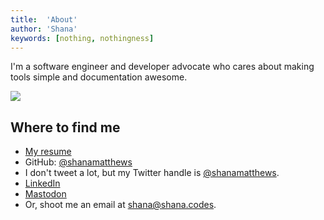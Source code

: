 ```yaml
---
title:  'About'
author: 'Shana'
keywords: [nothing, nothingness]
---
```


I'm a software engineer and developer advocate who cares about making tools simple and documentation awesome.

![](../images/headshot.jpeg)

## Where to find me

- [My resume](./resume.pdf)
- GitHub: [\@shanamatthews](https://github.com/shanamatthews)
- I don't tweet a lot, but my Twitter handle is [\@shanamatthews](https://twitter.com/shanamatthews).
- [LinkedIn](https://www.linkedin.com/in/shana-matthews/)
- <a rel="me" href="https://mastodon.social/@shanacodes">Mastodon</a>
- Or, shoot me an email at [shana@shana.codes](mailto:shana@shana.codes).
